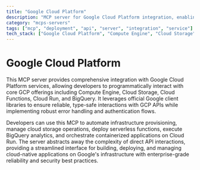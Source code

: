 ```yaml
---
title: "Google Cloud Platform"
description: "MCP server for Google Cloud Platform integration, enabling programmatic access to GCP services like Compute Engine, Cloud Storage, and BigQuery."
category: "mcps-servers"
tags: ["mcp", "deployment", "api", "server", "integration", "service"]
tech_stack: ["Google Cloud Platform", "Compute Engine", "Cloud Storage", "BigQuery", "Cloud Functions"]
---
```


# Google Cloud Platform

This MCP server provides comprehensive integration with Google Cloud Platform services, allowing developers to programmatically interact with core GCP offerings including Compute Engine, Cloud Storage, Cloud Functions, Cloud Run, and BigQuery. It leverages official Google client libraries to ensure reliable, type-safe interactions with GCP APIs while implementing robust error handling and authentication flows.

Developers can use this MCP to automate infrastructure provisioning, manage cloud storage operations, deploy serverless functions, execute BigQuery analytics, and orchestrate containerized applications on Cloud Run. The server abstracts away the complexity of direct API interactions, providing a streamlined interface for building, deploying, and managing cloud-native applications on Google's infrastructure with enterprise-grade reliability and security best practices.
